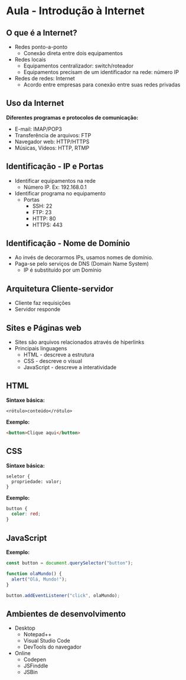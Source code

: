 # Aula - Introdução à Internet

## O que é a Internet?

- Redes ponto-a-ponto
  - Conexão direta entre dois equipamentos
- Redes locais
  - Equipamentos centralizador: switch/roteador
  - Equipamentos precisam de um identificador na rede: número IP
- Redes de redes: Internet
  - Acordo entre empresas para conexão entre suas redes privadas

## Uso da Internet

**Diferentes programas e protocolos de comunicação:**

- E-mail: IMAP/POP3
- Transferência de arquivos: FTP
- Navegador web: HTTP/HTTPS
- Músicas, Vídeos: HTTP, RTMP

## Identificação - IP e Portas

- Identificar equipamentos na rede
  - Número IP. Ex: 192.168.0.1
- Identificar programa no equipamento
  - Portas
    - SSH: 22
    - FTP: 23
    - HTTP: 80
    - HTTPS: 443

## Identificação - Nome de Domínio

- Ao invés de decorarmos IPs, usamos nomes de domínio.
- Paga-se pelo serviços de DNS (Domain Name System)
  - IP é substituído por um Domínio

## Arquitetura Cliente-servidor

- Cliente faz requisições
- Servidor responde

## Sites e Páginas web

- Sites são arquivos relacionados através de hiperlinks
- Principais linguagens
  - HTML - descreve a estrutura
  - CSS - descreve o visual
  - JavaScript - descreve a interatividade

## HTML

**Sintaxe básica:**

```text
<rótulo>conteúdo</rótulo>
```

**Exemplo:**

```html
<button>Clique aqui</button>
```

## CSS

**Sintaxe básica:**

```text
seletor {
  propriedade: valor;
}
```

**Exemplo:**

```css
button {
  color: red;
}
```

## JavaScript

**Exemplo:**

```js
const button = document.querySelector("button");

function olaMundo() {
  alert("Olá, Mundo!");
}

button.addEventListener("click", olaMundo);
```

## Ambientes de desenvolvimento

- Desktop
  - Notepad++
  - Visual Studio Code
  - DevTools do navegador
- Online
  - Codepen
  - JSFinddle
  - JSBin
